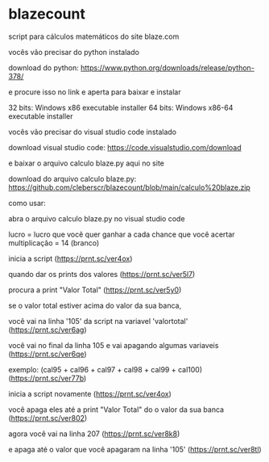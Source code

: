 # blazecount
script para cálculos matemáticos do site blaze.com

vocês vão precisar do python instalado

download do python: https://www.python.org/downloads/release/python-378/

e procure isso no link e aperta para baixar e instalar

32 bits: Windows x86 executable installer
64 bits: Windows x86-64 executable installer

vocês vão precisar do visual studio code instalado

download visual studio code: https://code.visualstudio.com/download

e baixar o arquivo calculo blaze.py aqui no site

download do arquivo calculo blaze.py: https://github.com/cleberscr/blazecount/blob/main/calculo%20blaze.zip

como usar:

abra o arquivo calculo blaze.py no visual studio code

lucro = lucro que você quer ganhar a cada chance que você acertar
multiplicação = 14 (branco)

inicia a script (https://prnt.sc/ver4ox)

quando dar os prints dos valores (https://prnt.sc/ver5l7)

procura a print "Valor Total" (https://prnt.sc/ver5y0)

se o valor total estiver acima do valor da sua banca,

você vai na linha '105' da script na variavel 'valortotal' (https://prnt.sc/ver6ag)

você vai no final da linha 105 e vai apagando algumas variaveis (https://prnt.sc/ver6qe)

exemplo: (cal95 + cal96 + cal97 + cal98 + cal99 + cal100) (https://prnt.sc/ver77b)

inicia a script novamente (https://prnt.sc/ver4ox)

você apaga eles até a print "Valor Total" do o valor da sua banca (https://prnt.sc/ver802)

agora você vai na linha 207 (https://prnt.sc/ver8k8)

e apaga até o valor que você apagaram na linha '105' (https://prnt.sc/ver8tl)
